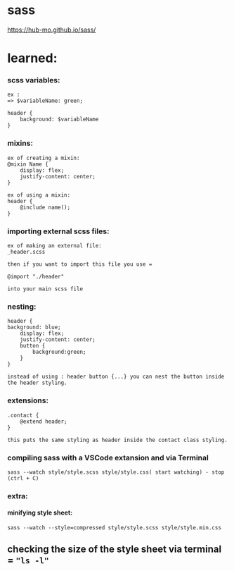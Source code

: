# sass

https://hub-mo.github.io/sass/


# learned:

### scss variables:

    ex :
    => $variableName: green;

    header {
        background: $variableName
    }


### mixins:

    ex of creating a mixin: 
    @mixin Name {
        display: flex;
        justify-content: center;
    }

    ex of using a mixin:
    header {
        @include name();
    }
    

### importing external scss files:

    ex of making an external file: 
    _header.scss

    then if you want to import this file you use =

    @import "./header" 

    into your main scss file

### nesting:

    

    header {
    background: blue;
        display: flex;
        justify-content: center;
        button {
            background:green;
        }
    }

    instead of using : header button {...} you can nest the button inside the header styling.
    
    

### extensions:

    .contact {
        @extend header;
    }

    this puts the same styling as header inside the contact class styling.

### compiling sass with a VSCode extansion and via Terminal 
```sass --watch style/style.scss style/style.css( start watching) - stop (ctrl + C)```


### extra:
#### minifying style sheet:

    sass --watch --style=compressed style/style.scss style/style.min.css

## checking the size of the style sheet via terminal = ```"ls -l"```

